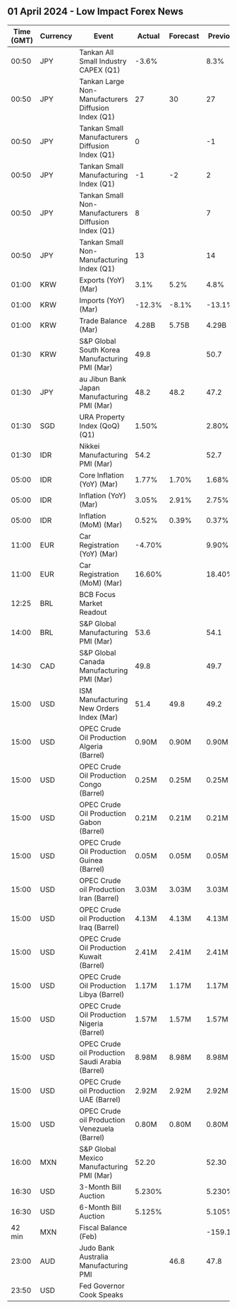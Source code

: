 ## 01 April 2024 - Low Impact Forex News

| Time (GMT) | Currency | Event | Actual | Forecast | Previous |
|------|----------|-------|--------|----------|----------|
| 00:50 | JPY | Tankan All Small Industry CAPEX (Q1) | -3.6% |  | 8.3% |
| 00:50 | JPY | Tankan Large Non-Manufacturers Diffusion Index (Q1) | 27 | 30 | 27 |
| 00:50 | JPY | Tankan Small Manufacturers Diffusion Index (Q1) | 0 |  | -1 |
| 00:50 | JPY | Tankan Small Manufacturing Index (Q1) | -1 | -2 | 2 |
| 00:50 | JPY | Tankan Small Non-Manufacturers Diffusion Index (Q1) | 8 |  | 7 |
| 00:50 | JPY | Tankan Small Non-Manufacturing Index (Q1) | 13 |  | 14 |
| 01:00 | KRW | Exports (YoY) (Mar) | 3.1% | 5.2% | 4.8% |
| 01:00 | KRW | Imports (YoY) (Mar) | -12.3% | -8.1% | -13.1% |
| 01:00 | KRW | Trade Balance (Mar) | 4.28B | 5.75B | 4.29B |
| 01:30 | KRW | S&P Global South Korea Manufacturing PMI (Mar) | 49.8 |  | 50.7 |
| 01:30 | JPY | au Jibun Bank Japan Manufacturing PMI (Mar) | 48.2 | 48.2 | 47.2 |
| 01:30 | SGD | URA Property Index (QoQ) (Q1) | 1.50% |  | 2.80% |
| 01:30 | IDR | Nikkei Manufacturing PMI (Mar) | 54.2 |  | 52.7 |
| 05:00 | IDR | Core Inflation (YoY) (Mar) | 1.77% | 1.70% | 1.68% |
| 05:00 | IDR | Inflation (YoY) (Mar) | 3.05% | 2.91% | 2.75% |
| 05:00 | IDR | Inflation (MoM) (Mar) | 0.52% | 0.39% | 0.37% |
| 11:00 | EUR | Car Registration (YoY) (Mar) | -4.70% |  | 9.90% |
| 11:00 | EUR | Car Registration (MoM) (Mar) | 16.60% |  | 18.40% |
| 12:25 | BRL | BCB Focus Market Readout |  |  |  |
| 14:00 | BRL | S&P Global Manufacturing PMI (Mar) | 53.6 |  | 54.1 |
| 14:30 | CAD | S&P Global Canada Manufacturing PMI (Mar) | 49.8 |  | 49.7 |
| 15:00 | USD | ISM Manufacturing New Orders Index (Mar) | 51.4 | 49.8 | 49.2 |
| 15:00 | USD | OPEC Crude Oil Production Algeria (Barrel) | 0.90M | 0.90M | 0.90M |
| 15:00 | USD | OPEC Crude Oil Production Congo (Barrel) | 0.25M | 0.25M | 0.25M |
| 15:00 | USD | OPEC Crude Oil Production Gabon (Barrel) | 0.21M | 0.21M | 0.21M |
| 15:00 | USD | OPEC Crude Oil Production Guinea (Barrel) | 0.05M | 0.05M | 0.05M |
| 15:00 | USD | OPEC Crude oil Production Iran (Barrel) | 3.03M | 3.03M | 3.03M |
| 15:00 | USD | OPEC Crude oil Production Iraq (Barrel) | 4.13M | 4.13M | 4.13M |
| 15:00 | USD | OPEC Crude Oil Production Kuwait (Barrel) | 2.41M | 2.41M | 2.41M |
| 15:00 | USD | OPEC Crude Oil Production Libya (Barrel) | 1.17M | 1.17M | 1.17M |
| 15:00 | USD | OPEC Crude Oil Production Nigeria (Barrel) | 1.57M | 1.57M | 1.57M |
| 15:00 | USD | OPEC Crude oil Production Saudi Arabia (Barrel) | 8.98M | 8.98M | 8.98M |
| 15:00 | USD | OPEC Crude oil Production UAE (Barrel) | 2.92M | 2.92M | 2.92M |
| 15:00 | USD | OPEC Crude oil Production Venezuela (Barrel) | 0.80M | 0.80M | 0.80M |
| 16:00 | MXN | S&P Global Mexico Manufacturing PMI (Mar) | 52.20 |  | 52.30 |
| 16:30 | USD | 3-Month Bill Auction | 5.230% |  | 5.230% |
| 16:30 | USD | 6-Month Bill Auction | 5.125% |  | 5.105% |
| 42 min | MXN | Fiscal Balance (Feb) |  |  | -159.14B |
| 23:00 | AUD | Judo Bank Australia Manufacturing PMI |  | 46.8 | 47.8 |
| 23:50 | USD | Fed Governor Cook Speaks |  |  |  |
